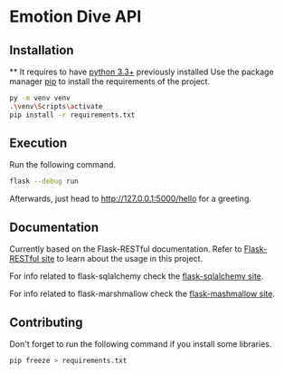 # Emotion Dive API
## Installation
** It requires to have [python 3.3+](https://www.python.org/) previously installed
Use the package manager [pip](https://pip.pypa.io/en/stable/) to install the requirements of the project.
```bash
py -m venv venv
.\venv\Scripts\activate
pip install -r requirements.txt
```
## Execution
Run the following command.
```bash
flask --debug run
```
Afterwards, just head to http://127.0.0.1:5000/hello for a greeting.
## Documentation
Currently based on the Flask-RESTful documentation. Refer to [Flask-RESTful site](https://flask-restful.readthedocs.io/en/latest/index.html) to learn about the usage in this project.

For info related to flask-sqlalchemy check the [flask-sqlalchemy site](https://flask-sqlalchemy.palletsprojects.com/en/3.0.x/).

For info related to flask-marshmallow check the [flask-mashmallow site](https://flask-marshmallow.readthedocs.io/en/latest/).

## Contributing
Don't forget to run the following command if you install some libraries.
```bash
pip freeze > requirements.txt
```
